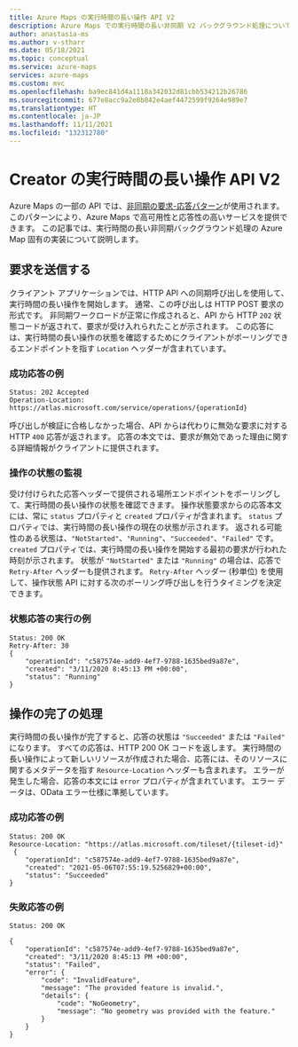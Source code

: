 ```yaml
---
title: Azure Maps の実行時間の長い操作 API V2
description: Azure Maps での実行時間の長い非同期 V2 バックグラウンド処理について説明します
author: anastasia-ms
ms.author: v-stharr
ms.date: 05/18/2021
ms.topic: conceptual
ms.service: azure-maps
services: azure-maps
ms.custom: mvc
ms.openlocfilehash: ba9ec841d4a1118a342032d81cbb534212b26786
ms.sourcegitcommit: 677e8acc9a2e8b842e4aef4472599f9264e989e7
ms.translationtype: HT
ms.contentlocale: ja-JP
ms.lasthandoff: 11/11/2021
ms.locfileid: "132312780"
---
```

# <a name="creator-long-running-operation-api-v2"></a>Creator の実行時間の長い操作 API V2

Azure Maps の一部の API では、[非同期の要求-応答パターン](/azure/architecture/patterns/async-request-reply)が使用されます。 このパターンにより、Azure Maps で高可用性と応答性の高いサービスを提供できます。 この記事では、実行時間の長い非同期バックグラウンド処理の Azure Map 固有の実装について説明します。

## <a name="submit-a-request"></a>要求を送信する

クライアント アプリケーションでは、HTTP API への同期呼び出しを使用して、実行時間の長い操作を開始します。 通常、この呼び出しは HTTP POST 要求の形式です。 非同期ワークロードが正常に作成されると、API から HTTP `202` 状態コードが返されて、要求が受け入れられたことが示されます。 この応答には、実行時間の長い操作の状態を確認するためにクライアントがポーリングできるエンドポイントを指す `Location` ヘッダーが含まれています。

### <a name="example-of-a-success-response"></a>成功応答の例

```HTTP
Status: 202 Accepted
Operation-Location: https://atlas.microsoft.com/service/operations/{operationId} 

```

呼び出しが検証に合格しなかった場合、API からは代わりに無効な要求に対する HTTP `400` 応答が返されます。 応答の本文では、要求が無効であった理由に関する詳細情報がクライアントに提供されます。

### <a name="monitor-the-operation-status"></a>操作の状態の監視

受け付けられた応答ヘッダーで提供される場所エンドポイントをポーリングして、実行時間の長い操作の状態を確認できます。 操作状態要求からの応答本文には、常に `status` プロパティと `created` プロパティが含まれます。 `status` プロパティでは、実行時間の長い操作の現在の状態が示されます。 返される可能性のある状態は、`"NotStarted"`、`"Running"`、`"Succeeded"`、`"Failed"` です。 `created` プロパティでは、実行時間の長い操作を開始する最初の要求が行われた時刻が示されます。 状態が `"NotStarted"` または `"Running"` の場合は、応答で `Retry-After` ヘッダーも提供されます。 `Retry-After` ヘッダー (秒単位) を使用して、操作状態 API に対する次のポーリング呼び出しを行うタイミングを決定できます。

### <a name="example-of-running-a-status-response"></a>状態応答の実行の例

```HTTP
Status: 200 OK
Retry-After: 30
{
    "operationId": "c587574e-add9-4ef7-9788-1635bed9a87e",
    "created": "3/11/2020 8:45:13 PM +00:00",
    "status": "Running"
}
```

## <a name="handle-operation-completion"></a>操作の完了の処理

実行時間の長い操作が完了すると、応答の状態は `"Succeeded"` または `"Failed"` になります。 すべての応答は、HTTP 200 OK コードを返します。 実行時間の長い操作によって新しいリソースが作成された場合、応答には、そのリソースに関するメタデータを指す `Resource-Location` ヘッダーも含まれます。 エラーが発生した場合、応答の本文には `error` プロパティが含まれています。 エラー データは、OData エラー仕様に準拠しています。

### <a name="example-of-success-response"></a>成功応答の例

```HTTP
Status: 200 OK
Resource-Location: "https://atlas.microsoft.com/tileset/{tileset-id}"
 {
    "operationId": "c587574e-add9-4ef7-9788-1635bed9a87e",
    "created": "2021-05-06T07:55:19.5256829+00:00",
    "status": "Succeeded"
}
```

### <a name="example-of-failure-response"></a>失敗応答の例

```HTTP
Status: 200 OK

{
    "operationId": "c587574e-add9-4ef7-9788-1635bed9a87e",
    "created": "3/11/2020 8:45:13 PM +00:00",
    "status": "Failed",
    "error": {
        "code": "InvalidFeature",
        "message": "The provided feature is invalid.",
        "details": {
            "code": "NoGeometry",
            "message": "No geometry was provided with the feature."
        }
    }
}
```
